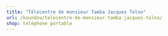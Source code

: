 ```yaml
---
title: "Télécentre de monsieur Tamba Jacques Tolno"
url: /koundou/telecentre-de-monsieur-tamba-jacques-tolno/
shop: téléphone portable
---
```

